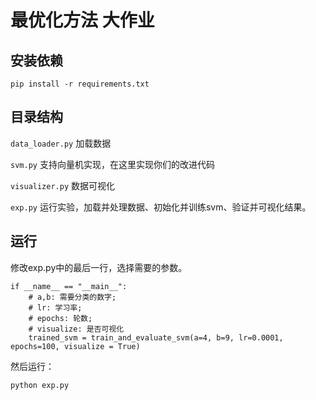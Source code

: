 # 最优化方法 大作业

## 安装依赖
```
pip install -r requirements.txt
```

## 目录结构
`data_loader.py` 加载数据

`svm.py` 支持向量机实现，在这里实现你们的改进代码

`visualizer.py` 数据可视化


`exp.py` 运行实验，加载并处理数据、初始化并训练svm、验证并可视化结果。

## 运行
修改exp.py中的最后一行，选择需要的参数。
```
if __name__ == "__main__":
    # a,b: 需要分类的数字;
    # lr: 学习率; 
    # epochs: 轮数; 
    # visualize: 是否可视化
    trained_svm = train_and_evaluate_svm(a=4, b=9, lr=0.0001, epochs=100, visualize = True)
```

然后运行：
```
python exp.py
```
